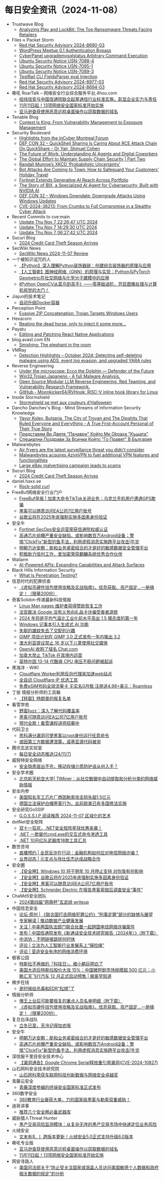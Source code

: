 # 每日安全资讯（2024-11-08）

- Trustwave Blog
  - [Analyzing Play and LockBit: The Top Ransomware Threats Facing Retailers](https://www.trustwave.com/en-us/resources/blogs/trustwave-blog/analyzing-play-and-lockbit-the-top-ransomware-threats-facing-retailers/)
- Files ≈ Packet Storm
  - [Red Hat Security Advisory 2024-8690-03](https://packetstormsecurity.com/files/182541/RHSA-2024-8690-03.txt)
  - [WordPress Meetup 0.1 Authentication Bypass](https://packetstormsecurity.com/files/182540/wpmeetup01-bypass.txt)
  - [CyberPanel upgrademysqlstatus Arbitrary Command Execution](https://packetstormsecurity.com/files/182539/cyberpanel-exec.txt)
  - [Ubuntu Security Notice USN-7088-4](https://packetstormsecurity.com/files/182538/USN-7088-4.txt)
  - [Ubuntu Security Notice USN-7095-1](https://packetstormsecurity.com/files/182537/USN-7095-1.txt)
  - [Ubuntu Security Notice USN-7089-3](https://packetstormsecurity.com/files/182536/USN-7089-3.txt)
  - [TestRail CLI FieldsParser eval Injection](https://packetstormsecurity.com/files/182535/testrailcli-inject.txt)
  - [Red Hat Security Advisory 2024-8977-03](https://packetstormsecurity.com/files/182534/RHSA-2024-8977-03.txt)
  - [Red Hat Security Advisory 2024-8694-03](https://packetstormsecurity.com/files/182533/RHSA-2024-8694-03.txt)
- 嘶吼 RoarTalk – 网络安全行业综合服务平台,4hou.com
  - [经纬信安与中国信通院联合起草通信行业标准实施，彰显企业实力与责任](https://www.4hou.com/posts/nlNY)
  - [11月11日起！13项网络安全国家标准开始实施](https://www.4hou.com/posts/kgOr)
  - [亚马逊查获使用恶意远程桌面操作以窃取数据的域名](https://www.4hou.com/posts/KGAz)
- Tenable Blog
  - [Context Is King: From Vulnerability Management to Exposure Management](https://www.tenable.com/blog/context-is-king-from-vulnerability-management-to-exposure-management)
- Security Boulevard
  - [Highlights from the InCyber Montreal Forum](https://securityboulevard.com/2024/11/highlights-from-the-incyber-montreal-forum/)
  - [DEF CON 32 – QuickShell Sharing Is Caring About RCE Attack Chain On QuickShare – Or Yair, Shmuel Cohen](https://securityboulevard.com/2024/11/def-con-32-quickshell-sharing-is-caring-about-rce-attack-chain-on-quickshare-or-yair-shmuel-cohen/)
  - [The Future of Work: Understanding AI Agents and Digital Coworkers](https://securityboulevard.com/2024/11/the-future-of-work-understanding-ai-agents-and-digital-coworkers/)
  - [The Global Effort to Maintain Supply Chain Security | Part Two](https://securityboulevard.com/2024/11/the-global-effort-to-maintain-supply-chain-security-part-two/)
  - [Randall Munroe’s XKCD ‘Probabilistic Uncertainty’](https://securityboulevard.com/2024/11/randall-munroes-xkcd-probabilistic-uncertainty/)
  - [Bot Attacks Are Coming to Town: How to Safeguard Your Customers’ Holiday Travel](https://securityboulevard.com/2024/11/bot-attacks-are-coming-to-town-how-to-safeguard-your-customers-holiday-travel/)
  - [Fortinet Extends Generative AI Reach Across Portfolio](https://securityboulevard.com/2024/11/fortinet-extends-generative-ai-reach-across-portfolio/)
  - [The Story of BIX, a Specialized AI Agent for Cybersecurity, Built with NVIDIA AI](https://securityboulevard.com/2024/11/the-story-of-bix-a-specialized-ai-agent-for-cybersecurity-built-with-nvidia-ai/)
  - [DEF CON 32 – Windows Downdate: Downgrade Attacks Using Windows Updates](https://securityboulevard.com/2024/11/def-con-32-windows-downdate-downgrade-attacks-using-windows-updates/)
  - [CVE-2024-38213: From Crumbs to Full Compromise in a Stealthy Cyber Attack](https://securityboulevard.com/2024/11/cve-2024-38213-from-crumbs-to-full-compromise-in-a-stealthy-cyber-attack/)
- Recent Commits to cve:main
  - [Update Thu Nov  7 22:26:47 UTC 2024](https://github.com/trickest/cve/commit/49321d7cc223cea22a4d17c92942d775dd93dd95)
  - [Update Thu Nov  7 14:29:30 UTC 2024](https://github.com/trickest/cve/commit/2115b2e23ff8c8230d825959a8edf84d143050de)
  - [Update Thu Nov  7 06:27:42 UTC 2024](https://github.com/trickest/cve/commit/fa25d2dc7e53bf3394932172fd25574a81ebb748)
- Sucuri Blog
  - [2024 Credit Card Theft Season Arrives](https://blog.sucuri.net/2024/11/2024-credit-card-theft-season-arrives.html)
- SecWiki News
  - [SecWiki News 2024-11-07 Review](http://www.sec-wiki.com/?2024-11-07)
- 一个被知识诅咒的人
  - [【Python】深入理解Python装饰器链：创建组合装饰器的原理与应用](https://blog.csdn.net/nokiaguy/article/details/143449570)
  - [【人工智能】图神经网络（GNN）的原理与实现：Python与PyTorch Geometric在社交网络与化学分子建模中的应用](https://blog.csdn.net/nokiaguy/article/details/143449503)
  - [《Python OpenCV从菜鸟到高手》——零基础进阶，开启图像处理与计算机视觉的大门！](https://blog.csdn.net/nokiaguy/article/details/143574491)
- Jiajun的技术笔记
  - [自动升级Docker容器](https://jiajunhuang.com/articles/2024_11_07-auto_upgrade_docker.md.html)
- Perception Point
  - [Evasive ZIP Concatenation: Trojan Targets Windows Users](https://perception-point.io/blog/evasive-concatenated-zip-trojan-targets-windows-users/)
- Hexacorn
  - [Beating the dead horse, only to inject it some more…](https://www.hexacorn.com/blog/2024/11/07/beating-the-dead-horse-only-to-inject-it-some-more/)
- Payatu
  - [Editing and Patching React Native Applications](https://payatu.com/blog/editing-and-patching-react-native-applications/)
- blog.avast.com EN
  - [Smishing: The elephant in the room](https://blog.avast.com/smishing-elephant-in-the-room)
- VMRay
  - [Detection Highlights – October 2024: Detecting self-deleting malware using ADS, event log evasion, and upgraded YARA rules](https://www.vmray.com/detection-highlights-october-2024-detecting-self-deleting-malware-using-ads-event-log-evasion-and-upgraded-yara-rules/)
- Reverse Engineering
  - [Under the microscope: Ecco the Dolphin — Defender of the Future](https://www.reddit.com/r/ReverseEngineering/comments/1glxw4z/under_the_microscope_ecco_the_dolphin_defender_of/)
  - [Win32.Trojan.Japaneno - A full Malware Analysis.](https://www.reddit.com/r/ReverseEngineering/comments/1gm2ezs/win32trojanjapaneno_a_full_malware_analysis/)
  - [Open Source Modular LLM Reverse Engineering, Red Teaming, and Vulnerability Research Framework.](https://www.reddit.com/r/ReverseEngineering/comments/1gljo9d/open_source_modular_llm_reverse_engineering_red/)
  - [GitHub - Moonkicker64/RVHook: RISC-V inline hook library for Linux](https://www.reddit.com/r/ReverseEngineering/comments/1glo1se/github_moonkicker64rvhook_riscv_inline_hook/)
- Inside Stormshield
  - [Stormshield se met aux couleurs d’Halloween](https://stories.stormshield.com/stormshield-se-met-aux-couleurs-dhalloween/)
- Dancho Danchev's Blog - Mind Streams of Information Security Knowledge
  - [Yavor Kolev, Bulgaria, The City of Troyan and The Dipshits That Ruled Everyone and Everything - A True First-Account Personal of Their True Story](https://ddanchev.blogspot.com/2024/11/yavor-kolev-bulgaria-city-of-troyan-and.html)
  - [Представям Ви Двете "Пачаври" Който Ми Оkраха "Къщата"](https://ddanchev.blogspot.com/2024/06/k.html)
  - [Специални Поздрави За Всички Който "Го Правят" В България](https://ddanchev.blogspot.com/2024/06/blog-post.html)
- Malwarebytes
  - [Air fryers are the latest surveillance threat you didn&#8217;t consider](https://www.malwarebytes.com/blog/news/2024/11/air-fryers-are-the-latest-surveillance-threat-you-didnt-consider)
  - [Malwarebytes acquires AzireVPN to fuel additional VPN features and functionalities](https://www.malwarebytes.com/blog/personal/2024/11/malwarebytes-acquires-azirevpn-to-fuel-additional-vpn-features-and-functionalities)
  - [Large eBay malvertising campaign leads to scams](https://www.malwarebytes.com/blog/scams/2024/11/large-ebay-malvertising-campaign-leads-to-scams)
- Sucuri Blog
  - [2024 Credit Card Theft Season Arrives](https://blog.sucuri.net/2024/11/2024-credit-card-theft-season-arrives.html)
- daniel.haxx.se
  - [Rock-solid curl](https://daniel.haxx.se/blog/2024/11/07/rock-solid-curl/)
- FreeBuf网络安全行业门户
  - [FreeBuf早报 | 加拿大命令TikTok关闭业务；乌克兰手机用户遭遇GPS欺骗](https://www.freebuf.com/articles/414734.html)
  - [黑客可以随意访问EA公司7亿用户账号](https://www.freebuf.com/news/414675.html)
  - [谷歌云将在2025年底强制实施多因素身份验证](https://www.freebuf.com/news/414654.html)
- 安全牛
  - [Fortinet SecOps安全运营荣获信通院权威认证](https://www.aqniu.com/vendor/107044.html)
  - [高通芯片组曝严重安全缺陷，或影响数百万Android设备；警惕”ClickFix”新型钓鱼手法，利用虚假消息实施跨平台攻击|牛览](https://www.aqniu.com/vendor/107034.html)
  - [明朝万达安鹏：能和业务紧密结合的才是好的敏感数据安全管理平台](https://www.aqniu.com/vendor/107035.html)
  - [积极助力信创工作，爱加密荣获麒麟系统优秀合作伙伴](https://www.aqniu.com/vendor/107033.html)
- Wallarm
  - [AI-Powered APIs: Expanding Capabilities and Attack Surfaces](https://lab.wallarm.com/ai-powered-apis-expanding-capabilities-attack-surfaces/)
- Black Hills Information Security
  - [What Is Penetration Testing?](https://www.blackhillsinfosec.com/what-is-penetration-testing/)
- 信息时代的犯罪侦查
  - [《虚拟币硬件钱包使用攻略及实战指南》，信息获取、资产固定...一册搞定！（限量200份）](https://mp.weixin.qq.com/s?__biz=MzAxNTA4NDAwOQ==&mid=2650737013&idx=1&sn=ffe60929e2b3d551ac9845adcc582f23&chksm=8382d9f3b4f550e5a12eb835fe1538b3b210266ca41c188e03511c097306a23a6b3a47385b15&scene=58&subscene=0#rd)
- 奇客Solidot–传递最新科技情报
  - [Linux Man pages 维护者获得赞助恢复工作](https://www.solidot.org/story?sid=79710)
  - [法官裁决 Google 没有义务向礼品卡诈骗受害者退款](https://www.solidot.org/story?sid=79709)
  - [2024 年将是平均气温比工业化前水平高出 1.5 摄氏度的第一年](https://www.solidot.org/story?sid=79708)
  - [Windows 记事本引入生成式 AI 功能](https://www.solidot.org/story?sid=79707)
  - [失聪的雄蚊失去了交配的兴趣](https://www.solidot.org/story?sid=79706)
  - [GIMP 项目计划在 GIMP 3.0 正式发布一年内推出 3.2](https://www.solidot.org/story?sid=79704)
  - [澳大利亚提议禁止 16 岁以下儿童使用社交媒体](https://www.solidot.org/story?sid=79703)
  - [OpenAI 收购了域名 Chat.com](https://www.solidot.org/story?sid=79702)
  - [加拿大禁止 TikTok 在其境内运营](https://www.solidot.org/story?sid=79701)
  - [英特尔因 13-14 代酷睿 CPU 电压不稳问题被起诉](https://www.solidot.org/story?sid=79700)
- 黑海洋 - WIKI
  - [Cloudflare Worker利用反向代理来加速web站点](https://www.upx8.com/4393)
  - [全自动 Cloudflare IP 优选工具](https://www.upx8.com/4392)
  - [免费eSIM号码全球流量卡 无实名0月租 注册送4.98+美元：Roamless](https://www.upx8.com/4391)
- 丁爸 情报分析师的工具箱
  - [【转载】特朗普的报复名单](https://mp.weixin.qq.com/s?__biz=MzI2MTE0NTE3Mw==&mid=2651147653&idx=2&sn=12d26eea03c10f83b6f0f2818b380e69&chksm=f1af3abfc6d8b3a921e6ba52f6a9cf7ebae19cffba5520f19f0fcd4fc8073fa2288ab12ab1b5&scene=58&subscene=0#rd)
- 看雪学苑
  - [野蛮fuzz：深入了解代码覆盖率](https://mp.weixin.qq.com/s?__biz=MjM5NTc2MDYxMw==&mid=2458580640&idx=1&sn=1eba6d8ad523182558303607a323a166&chksm=b18dc62a86fa4f3ceed7d13264bd41b363c4a6f881a0123640c92cf720e97a3087fb1509d97b&scene=58&subscene=0#rd)
  - [黑客可随意访问EA公司7亿用户账号](https://mp.weixin.qq.com/s?__biz=MjM5NTc2MDYxMw==&mid=2458580640&idx=2&sn=5ca2397613f547a58c295211a4c8613f&chksm=b18dc62a86fa4f3c5243f687e03fd6a3714ca105d96b75eddbb8b337c8b21b6f5a0c1a096c51&scene=58&subscene=0#rd)
  - [预付全款！看雪课程讲师招募中](https://mp.weixin.qq.com/s?__biz=MjM5NTc2MDYxMw==&mid=2458580640&idx=3&sn=c41a9edc9b184555a8ed30cb54a74fe5&chksm=b18dc62a86fa4f3c53351c12860de5ff25c3cbf8e0b46d894791759c098a2d6f6cb9ae41d829&scene=58&subscene=0#rd)
- 代码卫士
  - [思科满分漏洞可使黑客以root身份运行任意命令](https://mp.weixin.qq.com/s?__biz=MzI2NTg4OTc5Nw==&mid=2247521416&idx=1&sn=dd174cdf4dec9fc76bae7be5c63bbd68&chksm=ea94a5e2dde32cf4e638ee3f72a13942731f386460354ea9e67337c58ebd9209a77a4d9c6b27&scene=58&subscene=0#rd)
  - [或因第三方数据遭泄露，诺基亚源代码被盗](https://mp.weixin.qq.com/s?__biz=MzI2NTg4OTc5Nw==&mid=2247521416&idx=2&sn=af708336e0629a268e35f7a6fb2a263b&chksm=ea94a5e2dde32cf42b8c6a54fd4ed91ef2b6774cb8ed0fcd2bf03dc9e905b49db2852250582f&scene=58&subscene=0#rd)
- 腾讯玄武实验室
  - [每日安全动态推送(24/11/7)](https://mp.weixin.qq.com/s?__biz=MzA5NDYyNDI0MA==&mid=2651959886&idx=1&sn=08895258f691895722e76249b3bf13ed&chksm=8baed2d1bcd95bc789e49998fa67a43e4f9b26f9af7d062b55d5032ad1cf32dac78c0a8ee08f&scene=58&subscene=0#rd)
- 威努特安全网络
  - [安全隐患层出不穷，移动存储介质防护该从何入手？](https://mp.weixin.qq.com/s?__biz=MzAwNTgyODU3NQ==&mid=2651128399&idx=1&sn=46cf86ff17734b54110d972c4dd2f091&chksm=80e718ffb79091e9edf458636b1eaa30564f9f131ad2f8260434edaeede99f895e649dde36ae&scene=58&subscene=0#rd)
- 安全学术圈
  - [北京航天航空大学| TIMiner：从社交数据中自动提取和分析分类的网络威胁情报](https://mp.weixin.qq.com/s?__biz=MzU5MTM5MTQ2MA==&mid=2247491363&idx=1&sn=016f19fb9aff072510b7bcdf6c025c98&chksm=fe2ee0a8c95969be6be0ff7bc1b9f59b3905f5c81f7bb32566bdb369d8757655eb7fb2eff06f&scene=58&subscene=0#rd)
- 安全内参
  - [美国知名军工芯片厂商因勒索攻击损失超1.5亿元](https://mp.weixin.qq.com/s?__biz=MzI4NDY2MDMwMw==&mid=2247513013&idx=1&sn=17982ba54e626b3eeef51e2b3851489d&chksm=ebfaf495dc8d7d8371770d3305021ed6c8d777bb1e03cbc6af5e02e57fc82d7980b196b28845&scene=58&subscene=0#rd)
  - [德国立法保护白帽黑客行为，此前欧美已有多国修法实施](https://mp.weixin.qq.com/s?__biz=MzI4NDY2MDMwMw==&mid=2247513013&idx=2&sn=450c1f72db1c251886cc4595bbeecf3b&chksm=ebfaf495dc8d7d8363911bf1ae82b7c78615053e5f3660004b0d4ad709480b1bfd308bce2fe7&scene=58&subscene=0#rd)
- 安全研究GoSSIP
  - [G.O.S.S.I.P 阅读推荐 2024-11-07 区域化的艺术](https://mp.weixin.qq.com/s?__biz=Mzg5ODUxMzg0Ng==&mid=2247499120&idx=1&sn=ab2c4c9491fcf2ebc01864b25d89167d&chksm=c063d3a9f7145abf5581b31a4542980a9189f11e853accfb2c8a8541dc0ee69320fbfe074254&scene=58&subscene=0#rd)
- dotNet安全矩阵
  - [双十一狂欢，.NET安全矩阵星球优惠来袭！](https://mp.weixin.qq.com/s?__biz=MzUyOTc3NTQ5MA==&mid=2247496522&idx=1&sn=34d37f71a9aa50679be9f86ccfe02d9a&chksm=fa595da7cd2ed4b15beed5d8b27f119d2f107cbaaae93e7ccc26cca4c8aa0602b960d8ff3406&scene=58&subscene=0#rd)
  - [.NET 一款替代cmd.exe的交互式命令渗透工具](https://mp.weixin.qq.com/s?__biz=MzUyOTc3NTQ5MA==&mid=2247496522&idx=2&sn=d1996219da8131e0f09c42ac96a9980c&chksm=fa595da7cd2ed4b19cc8523110097c67c53db4555d863872fe77b87b1165bb7b72e0731ba261&scene=58&subscene=0#rd)
  - [.NET 10月红队武器库18款工具汇总](https://mp.weixin.qq.com/s?__biz=MzUyOTc3NTQ5MA==&mid=2247496522&idx=3&sn=ae3376e3684aee24c2adffeb28dd7288&chksm=fa595da7cd2ed4b155552207e1161b97f44f693b8a6ef8d2047c81742ee105869d2c5244e28a&scene=58&subscene=0#rd)
- 数世咨询
  - [直播预约 | 全民反诈在行动：金融机构如何应对电信网络诈骗？](https://mp.weixin.qq.com/s?__biz=MzkxNzA3MTgyNg==&mid=2247522284&idx=1&sn=155f6d5713859f8b3ea2fc6083cfaeb1&chksm=c144e551f6336c479d56c0a16dea79025975ff22eef44ff6b999add7e76d5494600216e58b23&scene=58&subscene=0#rd)
  - [业界动态 | 元支点与伟仕佳杰达成战略合作](https://mp.weixin.qq.com/s?__biz=MzkxNzA3MTgyNg==&mid=2247522284&idx=2&sn=841a1aa5117bc29f9892fc8f2ddc1a6c&chksm=c144e551f6336c47f036de461243fe7f1067a993c01267fc73d139444c33b3f7158b72d43fad&scene=58&subscene=0#rd)
- 安全圈
  - [【安全圈】Windows 10 将于明年 10 月停止支持 对你我有何影响](https://mp.weixin.qq.com/s?__biz=MzIzMzE4NDU1OQ==&mid=2652065766&idx=1&sn=20737c81521c2b60c2ae6e68bd85cf08&chksm=f36e63a6c419eab0559b56523c0815b5e760666eb51eaa8a0579237fda5bd619c529c56f24fe&scene=58&subscene=0#rd)
  - [【安全圈】谷歌云将在2025年底强制实施多因素身份验证](https://mp.weixin.qq.com/s?__biz=MzIzMzE4NDU1OQ==&mid=2652065766&idx=2&sn=60b2502195278b934474b1c4a7fc49bd&chksm=f36e63a6c419eab08fb88d51ccdbf0cb4bfe5081e8ccfe502ee69577918cb1ada38f8721c993&scene=58&subscene=0#rd)
  - [【安全圈】黑客可以随意访问EA公司7亿用户账号](https://mp.weixin.qq.com/s?__biz=MzIzMzE4NDU1OQ==&mid=2652065766&idx=3&sn=bcdf6497f31db93acd068fb24f76e293&chksm=f36e63a6c419eab04b707515e3ec637038e1f931dd74f1640728e7904bece00c01cfe82fde69&scene=58&subscene=0#rd)
  - [【安全圈】Schneider Electric 在报告黑客索赔后调查安全“事件”](https://mp.weixin.qq.com/s?__biz=MzIzMzE4NDU1OQ==&mid=2652065766&idx=4&sn=792c2e0aa0defbba125b9aeffcfd1210&chksm=f36e63a6c419eab0a561defb5b66ec4b27a9cf4821a910f2d64455a2cb15fdd063a65f35cf94&scene=58&subscene=0#rd)
- ChaMd5安全团队
  - [2024第四届“网鼎杯”玄武组 writeup](https://mp.weixin.qq.com/s?__biz=MzIzMTc1MjExOQ==&mid=2247511462&idx=1&sn=fbec02845f714c4abb26286e28205046&chksm=e89d857edfea0c6805b9e1172551d6c7f80a8251aab14bc8ff3298b829000c15d4f619b4ba97&scene=58&subscene=0#rd)
- 中国信息安全
  - [论坛·原创 | 《联合国打击网络犯罪公约》“刑事定罪”部分的缺憾与展望](https://mp.weixin.qq.com/s?__biz=MzA5MzE5MDAzOA==&mid=2664229123&idx=1&sn=3332241fc9e09ce3a958541e226ffea2&chksm=8b59ebfabc2e62ec5cb85beee6a3f74217bd23e7d7062998410f3956aa170d7c06724234020a&scene=58&subscene=0#rd)
  - [专家解读 | 推动数据产业健康发展](https://mp.weixin.qq.com/s?__biz=MzA5MzE5MDAzOA==&mid=2664229123&idx=2&sn=7b0278f227e4491e387543ff65d10eb3&chksm=8b59ebfabc2e62ec786569311960d6a4cdde7a75f7341239e024d307d45853dd14cab7d9a6cd&scene=58&subscene=0#rd)
  - [关注 | 中美两国执法部门联合处置一起跨国电信网络诈骗案件](https://mp.weixin.qq.com/s?__biz=MzA5MzE5MDAzOA==&mid=2664229123&idx=3&sn=d399eaa3d5f9915262e6f326064d2802&chksm=8b59ebfabc2e62ec92a6927e5fa1629ad71aef50a06b69a80ad238a352a7b50d8c7a60e3c8af&scene=58&subscene=0#rd)
  - [发布 | 中国信通院发布《新通话安全技术研究报告（2024年）》（附下载）](https://mp.weixin.qq.com/s?__biz=MzA5MzE5MDAzOA==&mid=2664229123&idx=4&sn=fad680d9f896cd1ddea7c873a20a5780&chksm=8b59ebfabc2e62ecba537a21ed64eda2fe553a1fdbb1d20fa4159b23500001f15c3fc5ea5bdc&scene=58&subscene=0#rd)
  - [中消协：不明链接跳转何时休](https://mp.weixin.qq.com/s?__biz=MzA5MzE5MDAzOA==&mid=2664229123&idx=5&sn=463fbe474396541039febf3d72d79c1a&chksm=8b59ebfabc2e62ec0541c54a6e279c16424e5c9f34f5209d2ba5fcd26c97f90893543b4ad4ea&scene=58&subscene=0#rd)
  - [评论 | 立法为人工智能行业发展系上“保险绳”](https://mp.weixin.qq.com/s?__biz=MzA5MzE5MDAzOA==&mid=2664229123&idx=6&sn=56fd5df1a2b40e9ceb9afa4aabfd858a&chksm=8b59ebfabc2e62ec465a995826761d99e07b7b1e915fa915dbe456d26119c5bed9edbcde23cd&scene=58&subscene=0#rd)
  - [评论 | 营造安全有序的网络消费环境](https://mp.weixin.qq.com/s?__biz=MzA5MzE5MDAzOA==&mid=2664229123&idx=7&sn=7f9995cd25ae1b1c3bf5e9ab0b8290db&chksm=8b59ebfabc2e62ec314149f5d877790474c16f4fcc6cb71a58e67de939f8d0c0fd1125bdac23&scene=58&subscene=0#rd)
- 极客公园
  - [特斯拉不再做的「科技日」，被小鹏玩明白了](https://mp.weixin.qq.com/s?__biz=MTMwNDMwODQ0MQ==&mid=2653062506&idx=1&sn=1d686d2f4d054c51545f7ab6bb520549&chksm=7e57f8dc492071caab18d1d8996b724dc0d1f181510b646c1deda1ed6cc68a8b20e06463e718&scene=58&subscene=0#rd)
  - [美国大选后特斯拉股价大涨 15%；中国微短剧市场规模超 500 亿元；小鹏汇天飞行汽车 12 月正式启动预售 | 极客早知道](https://mp.weixin.qq.com/s?__biz=MTMwNDMwODQ0MQ==&mid=2653062493&idx=1&sn=4c3721a78c0008f45ec4717146d309e9&chksm=7e57f8eb492071fd154a25e14414bb61f6942e5eb0e573b414ba7f570f1ce13823f4ffd3747b&scene=58&subscene=0#rd)
- 微步在线
  - [是时候给杀毒和EDR“松绑”了](https://mp.weixin.qq.com/s?__biz=MzI5NjA0NjI5MQ==&mid=2650182521&idx=1&sn=9b0730f7f820bf4782910456741fa7c8&chksm=f44868c5c33fe1d3a20e7754031a9985a96241de3910ef4ebf38d12aabf7a365edf83e1336cb&scene=58&subscene=0#rd)
- 情报分析师
  - [懂王上台后可能要报复的重点人员名单明细（附下载）](https://mp.weixin.qq.com/s?__biz=MzA3Mjc1MTkwOA==&mid=2650557190&idx=1&sn=0f35170a225a8a1716b5438121752b4e&chksm=8711654db066ec5bbce4b27ecb9083982ed3aa67ec631621bd8e1f85e02164b6c8928f0a118a&scene=58&subscene=0#rd)
  - [《虚拟币硬件钱包使用攻略及实战指南》，信息获取、资产固定...一册搞定！（限量200份）](https://mp.weixin.qq.com/s?__biz=MzA3Mjc1MTkwOA==&mid=2650557190&idx=2&sn=82d924ddf6789e2b2c232475c9d4b8b3&chksm=8711654db066ec5b13622483948f278c9e4ab6e132930e4b46d3711e7d4491d56642997286b0&scene=58&subscene=0#rd)
- 复旦白泽战队
  - [立冬已至，天冷记得加衣哦](https://mp.weixin.qq.com/s?__biz=MzU4NzUxOTI0OQ==&mid=2247491558&idx=1&sn=fa48461104e74025933e3a62d00d4757&chksm=fdeb9b98ca9c128e2f9a6be9c1e1c5ac6a7dfb7a0fdba9b367d9de1bd364c1658abafa337e1c&scene=58&subscene=0#rd)
- 安全牛
  - [明朝万达安鹏：能和业务紧密结合的才是好的敏感数据安全管理平台](https://mp.weixin.qq.com/s?__biz=MjM5Njc3NjM4MA==&mid=2651133254&idx=1&sn=2cfc356184bdea5002cb5a67af199fba&chksm=bd15a5958a622c83d8ab42a9b1da76273d7585b1a675b92227d487293b69537bb98304073897&scene=58&subscene=0#rd)
  - [高通芯片组曝严重安全缺陷，或影响数百万Android设备；警惕"ClickFix"新型钓鱼手法，利用虚假消息实施跨平台攻击|牛览](https://mp.weixin.qq.com/s?__biz=MjM5Njc3NjM4MA==&mid=2651133254&idx=2&sn=ef0185217233d40db9c8bab2626ae962&chksm=bd15a5958a622c83e3676669fee1d05057d9cf39bd3a9a7daff5f5fff9f53767a066f9c58027&scene=58&subscene=0#rd)
- 深信服千里目安全技术中心
  - [【漏洞通告】Google Chrome Serial释放重引用漏洞(CVE-2024-10827)](https://mp.weixin.qq.com/s?__biz=Mzg2NjgzNjA5NQ==&mid=2247523827&idx=1&sn=a926b2cc9de4cc0c3453404c3f6a5324&chksm=ce4616e3f9319ff5ff6983e8a22f17859ff07cad09a170c5648c9d7b0fce795ac301966aa60e&scene=58&subscene=0#rd)
- 山石网科安全技术研究院
  - [山石网科荣获车联网科技创新数据与网络安全卓越奖](https://mp.weixin.qq.com/s?__biz=MzUzMDUxNTE1Mw==&mid=2247508692&idx=1&sn=991ede08f2baee280fa27e82702090ef&chksm=fa52776acd25fe7c0fa93d01a183d9d5f8516c3673548b741b71ae663ed60b2af3532c97fec0&scene=58&subscene=0#rd)
- 青藤云安全
  - [青藤深度参编的终端安全国家标准正式发布](https://mp.weixin.qq.com/s?__biz=MzAwNDE4Mzc1NA==&mid=2650849636&idx=1&sn=0d5b9c5e188a46182ab6fb9f20708a8f&chksm=80dba2c1b7ac2bd71d63e19fc7fac1aaa584ec043b6eac1a048dbb2f7cdbabbab432e2465921&scene=58&subscene=0#rd)
- 360数字安全
  - [360教育行业屡获大单，力抗国家级黑客与勒索双重威胁！](https://mp.weixin.qq.com/s?__biz=MzA4MTg0MDQ4Nw==&mid=2247576350&idx=1&sn=5c853fbcab682df98446f1a701599886&chksm=9f8d3b16a8fab20095d81df48e8486a972cbc1a839f892a5dfd3ac68ab2732b3af0043debec3&scene=58&subscene=0#rd)
- 迪哥讲事
  - [推荐几个安全圈必备武器库](https://mp.weixin.qq.com/s?__biz=MzIzMTIzNTM0MA==&mid=2247496291&idx=1&sn=c3a139db4a75444db688ce1615ea42e1&chksm=e8a5f800dfd271167c0e4ef1e8451f3190069c869366a4a0c751426155b559d5c8d9fb417a41&scene=58&subscene=0#rd)
- 威胁猎人Threat Hunter
  - [黑产交易风险监测模块：从复杂无序的黑产交易市场中快速定位业务风险](https://mp.weixin.qq.com/s?__biz=MzI3NDY3NDUxNg==&mid=2247498232&idx=1&sn=c8730bb42a2c4f02462eb4e6a19e8271&chksm=eb12dfc3dc6556d5d18702da1a6e2a744051b275e65465b24d892c5fd27e46deb45efb766a24&scene=58&subscene=0#rd)
- 火绒安全
  - [文末有礼 丨 跨版本更新！火绒安全5.0正式支持升级6.0版本](https://mp.weixin.qq.com/s?__biz=MzI3NjYzMDM1Mg==&mid=2247520398&idx=1&sn=206c8ff271d10bd3a7a1190da9e28948&chksm=eb704eb1dc07c7a7ec96d53fc48e461501183c32813a0907ae7821ebf19d7a36d8e260cb1bab&scene=58&subscene=0#rd)
- 嘶吼专业版
  - [亚马逊查获使用恶意远程桌面操作以窃取数据的域名](https://mp.weixin.qq.com/s?__biz=MzI0MDY1MDU4MQ==&mid=2247579442&idx=1&sn=9691f3b6e34457b97376c459eecf0717&chksm=e9146708de63ee1edb018a8b3c5cad4590cff5e439a713880fd5c7017da2b9a182d95198a0e8&scene=58&subscene=0#rd)
  - [11月11日起！13项网络安全国家标准开始实施](https://mp.weixin.qq.com/s?__biz=MzI0MDY1MDU4MQ==&mid=2247579442&idx=2&sn=eaee4397f0d6c25e48bd7413c68b0e54&chksm=e9146708de63ee1e3d7043fedc8bf5d981bb8e0cd0215a5c7cfda275f0d7899a6b3f2f99f84d&scene=58&subscene=0#rd)
- 网安寻路人
  - [美国司法部关于“防止受关注国家或涵盖人员访问美国敏感个人数据和政府相关数据的规定”的分析](https://mp.weixin.qq.com/s?__biz=MzIxODM0NDU4MQ==&mid=2247505390&idx=1&sn=71217cc14df5d7d387161c6182d9f143&chksm=97e96804a09ee112b8a63d07744f0e827b7a50a1e5a1c945e5384a25aec431710e4666caad47&scene=58&subscene=0#rd)
